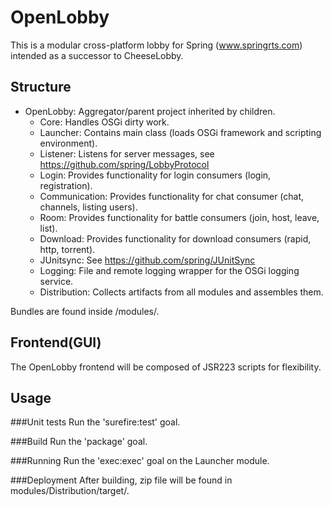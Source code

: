 OpenLobby
=========
This is a modular cross-platform lobby for Spring (www.springrts.com) intended as a successor to CheeseLobby.

## Structure
- OpenLobby:			Aggregator/parent project inherited by children.
	- Core: 			Handles OSGi dirty work.
	- Launcher: 		Contains main class (loads OSGi framework and scripting environment).
	- Listener: 		Listens for server messages, see https://github.com/spring/LobbyProtocol
	- Login:			Provides functionality for login consumers (login, registration).
	- Communication:	Provides functionality for chat consumer (chat, channels, listing users).
	- Room:				Provides functionality for battle consumers (join, host, leave, list).
	- Download:			Provides functionality for download consumers (rapid, http, torrent).
	- JUnitsync:		See https://github.com/spring/JUnitSync	
	- Logging:			File and remote logging wrapper for the OSGi logging service.
	- Distribution:		Collects artifacts from all modules and assembles them.

Bundles are found inside /modules/.
	
## Frontend(GUI)
The OpenLobby frontend will be composed of JSR223 scripts for flexibility.

Usage
-----	
###Unit tests
Run the 'surefire:test' goal.
	
###Build
Run the 'package' goal.

###Running
Run the 'exec:exec' goal on the Launcher module.

###Deployment
After building, zip file will be found in modules/Distribution/target/.

